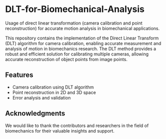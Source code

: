 # DLT-for-Biomechanical-Analysis
Usage of direct linear transformation (camera calibration and point reconstruction) for accurate motion analysis in biomechanical applications.

This repository contains the implementation of the Direct Linear Transform (DLT) algorithm for camera calibration, enabling accurate measurement and analysis of motion in biomechanics research. The DLT method provides a robust and efficient solution for calibrating multiple cameras, allowing accurate reconstruction of object points from image points.

## Features
- Camera calibration using DLT algorithm
- Point reconstruction in 2D and 3D space
- Error analysis and validation

## Acknowledgments
We would like to thank the contributors and researchers in the field of biomechanics for their valuable insights and support.

